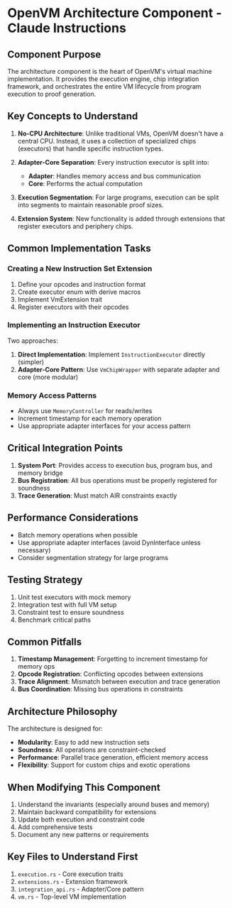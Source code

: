 # OpenVM Architecture Component - Claude Instructions

## Component Purpose

The architecture component is the heart of OpenVM's virtual machine implementation. It provides the execution engine, chip integration framework, and orchestrates the entire VM lifecycle from program execution to proof generation.

## Key Concepts to Understand

1. **No-CPU Architecture**: Unlike traditional VMs, OpenVM doesn't have a central CPU. Instead, it uses a collection of specialized chips (executors) that handle specific instruction types.

2. **Adapter-Core Separation**: Every instruction executor is split into:
   - **Adapter**: Handles memory access and bus communication
   - **Core**: Performs the actual computation

3. **Execution Segmentation**: For large programs, execution can be split into segments to maintain reasonable proof sizes.

4. **Extension System**: New functionality is added through extensions that register executors and periphery chips.

## Common Implementation Tasks

### Creating a New Instruction Set Extension

1. Define your opcodes and instruction format
2. Create executor enum with derive macros
3. Implement VmExtension trait
4. Register executors with their opcodes

### Implementing an Instruction Executor

Two approaches:
1. **Direct Implementation**: Implement `InstructionExecutor` directly (simpler)
2. **Adapter-Core Pattern**: Use `VmChipWrapper` with separate adapter and core (more modular)

### Memory Access Patterns

- Always use `MemoryController` for reads/writes
- Increment timestamp for each memory operation
- Use appropriate adapter interfaces for your access pattern

## Critical Integration Points

1. **System Port**: Provides access to execution bus, program bus, and memory bridge
2. **Bus Registration**: All bus operations must be properly registered for soundness
3. **Trace Generation**: Must match AIR constraints exactly

## Performance Considerations

- Batch memory operations when possible
- Use appropriate adapter interfaces (avoid DynInterface unless necessary)
- Consider segmentation strategy for large programs

## Testing Strategy

1. Unit test executors with mock memory
2. Integration test with full VM setup
3. Constraint test to ensure soundness
4. Benchmark critical paths

## Common Pitfalls

1. **Timestamp Management**: Forgetting to increment timestamp for memory ops
2. **Opcode Registration**: Conflicting opcodes between extensions
3. **Trace Alignment**: Mismatch between execution and trace generation
4. **Bus Coordination**: Missing bus operations in constraints

## Architecture Philosophy

The architecture is designed for:
- **Modularity**: Easy to add new instruction sets
- **Soundness**: All operations are constraint-checked
- **Performance**: Parallel trace generation, efficient memory access
- **Flexibility**: Support for custom chips and exotic operations

## When Modifying This Component

1. Understand the invariants (especially around buses and memory)
2. Maintain backward compatibility for extensions
3. Update both execution and constraint code
4. Add comprehensive tests
5. Document any new patterns or requirements

## Key Files to Understand First

1. `execution.rs` - Core execution traits
2. `extensions.rs` - Extension framework
3. `integration_api.rs` - Adapter/Core pattern
4. `vm.rs` - Top-level VM implementation
